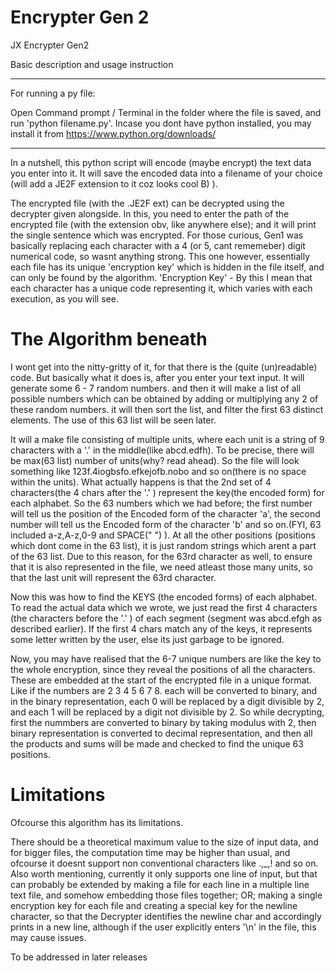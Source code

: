 # Encrypter Gen 2
JX Encrypter Gen2

Basic description and usage instruction

----------------------
For running a py file:

Open Command prompt / Terminal in the folder where the file is saved, and run 'python filename.py'.
Incase you dont have python installed, you may install it from https://www.python.org/downloads/

----------------------

In a nutshell, this python script will encode (maybe encrypt) the text data you enter into it. It will save the encoded data into a filename of your choice (will add a JE2F extension to it coz looks cool B) ).

The encrypted file (with the .JE2F ext) can be decrypted using the decrypter given alongside. In this, you need to enter the path of the encrypted file (with the extension obv, like anywhere else); and it will print the single sentence which was encrypted.
For those curious, Gen1 was basically replacing each character with a 4 (or 5, cant rememeber) digit numerical code, so wasnt anything strong. This one however, essentially each file has its unique 'encryption key' which is hidden in the file itself, and can only be found by the algorithm.
'Encryption Key' - By this I mean that each character has a unique code representing it, which varies with each execution, as you will see.

 # The Algorithm beneath
I wont get into the nitty-gritty of it, for that there is the (quite (un)readable) code. But basically what it does is, after you enter your text input. It will generate some 6 - 7 random numbers. and then it will make a list of all possible numbers which can be obtained by adding or multiplying any 2 of these random numbers. it will then sort the list, and filter the first 63 distinct elements. The use of this 63 list will be seen later.

It will a make file consisting of multiple units, where each unit is a string of 9 characters with a '.' in the middle(like abcd.edfh). To be precise, there will be max(63 list) number of units(why? read ahead). So the file will look something like 123f.4iogbsfo.efkejofb.nobo and so on(there is no space within the units). What actually happens is that the 2nd set of 4 characters(the 4 chars after the '.' ) represent the key(the encoded form) for each alphabet. So the 63 numbers which we had before; the first number will tell us the position of the Encoded form of the character 'a', the second number will tell us the Encoded form of the character 'b' and so on.(FYI, 63 included a-z,A-z,0-9 and SPACE(" ") ). At all the other positions (positions which dont come in the 63 list), it is just random strings which arent a part of the 63 list. Due to this reason, for the 63rd character as well, to ensure that it is also represented in the file, we need atleast those many units, so that the last unit will represent the 63rd character.

Now this was how to find the KEYS (the encoded forms) of each alphabet. To read the actual data which we wrote, we just read the first 4 characters (the characters before the '.' ) of each segment (segment was abcd.efgh as described earlier). If the first 4 chars match any of the keys, it represents some letter written by the user, else its just garbage to be ignored.

Now, you may have realised that the 6-7 unique numbers are like the key to the whole encryption, since they reveal the positions of all the characters. These are embedded at the start of the encrypted file in a unique format. Like if the numbers are 2 3 4 5 6 7 8. each will be converted to binary, and in the binary representation, each 0 will be replaced by a digit divisible by 2, and each 1 will be replaced by a digit not divisible by 2. So while decrypting, first the nummbers are converted to binary by taking modulus with 2, then binary representation is converted to decimal representation, and then all the products and sums will be made and checked to find the unique 63 positions.

# Limitations
Ofcourse this algorithm has its limitations. 

There should be a theoretical maximum value to the size of input data, and for bigger files, the computation time may be higher than usual, and ofcourse it doesnt support non conventional characters like .,_,! and so on. Also worth mentioning, currently it only supports one line of input, but that can probably be extended by making a file for each line in a multiple line text file, and somehow embedding those files together; OR; making a single encryption key for each file and creating a special key for the newline character, so that the Decrypter identifies the newline char and accordingly prints in a new line, although if the user explicitly enters '\n' in the file, this may cause issues.

To be addressed in later releases

